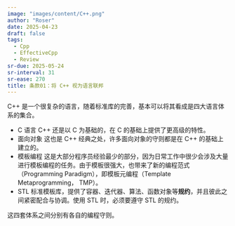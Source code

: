 ```yaml
---
image: "images/content/C++.png"
author: "Roser"
date: 2025-04-23
draft: false
tags:
  - Cpp
  - EffectiveCpp
  - Review
sr-due: 2025-05-24
sr-interval: 31
sr-ease: 270
title: 条款01：将 C++ 视为语言联邦
---
```

C++ 是一个很复杂的语言，随着标准库的完善，基本可以将其看成是四大语言体系的集合。

- C 语言
	C++ 还是以 C 为基础的，在 C 的基础上提供了更高级的特性。
- 面向对象
	这也是 C++ 经典之处，许多面向对象的守则都是在 C++ 的基础上建立的。
- 模板编程
	这是大部分程序员经验最少的部分，因为日常工作中很少会涉及大量进行模板编程的任务。由于模板很强大，也带来了新的编程范式（Programming Paradigm），即模板元编程（Template Metaprogramming， TMP）。
- STL
	标准模板库，提供了容器、迭代器、算法、函数对象等**规约**，并且彼此之间紧密配合与协调。使用 STL 时，必须要遵守 STL 的规约。

这四套体系之间分别有各自的编程守则。